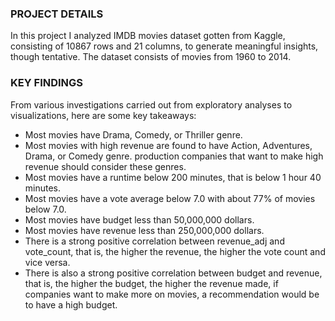 ### PROJECT DETAILS
In this project I analyzed IMDB movies dataset gotten from Kaggle, consisting of 10867 rows and 21 columns, to generate meaningful insights, though tentative. The dataset consists of movies from 1960 to 2014.

### KEY FINDINGS

From various investigations carried out from exploratory analyses to visualizations, here are some key takeaways:

- Most movies have Drama, Comedy, or Thriller genre.
- Most movies with high revenue are found to have Action, Adventures, Drama, or Comedy genre. production companies that want to make high revenue should consider these genres. 
- Most movies have a runtime below 200 minutes, that is below 1 hour 40 minutes.
- Most movies have a vote average below 7.0 with about 77% of movies below 7.0. 
- Most movies have budget less than 50,000,000 dollars. 
- Most movies have revenue less than 250,000,000 dollars. 
- There is a strong positive correlation between revenue_adj and vote_count, that is, the higher the revenue, the higher the vote count and vice versa. 
- There is also a strong positive correlation between budget and revenue, that is, the higher the budget, the higher the revenue made, if companies want to make more on movies, a recommendation would be to have a high budget.
